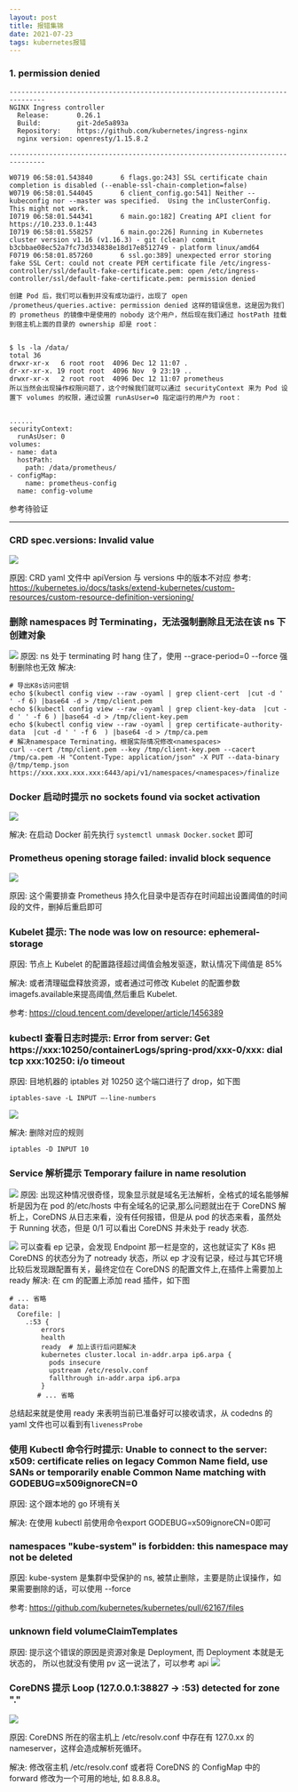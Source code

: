 ```yaml
---
layout: post
title: 报错集锦
date: 2021-07-23 
tags: kubernetes报错
---
```


### 1. permission denied
```
-------------------------------------------------------------------------------
NGINX Ingress controller
  Release:       0.26.1
  Build:         git-2de5a893a
  Repository:    https://github.com/kubernetes/ingress-nginx
  nginx version: openresty/1.15.8.2

-------------------------------------------------------------------------------

W0719 06:58:01.543840       6 flags.go:243] SSL certificate chain completion is disabled (--enable-ssl-chain-completion=false)
W0719 06:58:01.544045       6 client_config.go:541] Neither --kubeconfig nor --master was specified.  Using the inClusterConfig.  This might not work.
I0719 06:58:01.544341       6 main.go:182] Creating API client for https://10.233.0.1:443
I0719 06:58:01.558257       6 main.go:226] Running in Kubernetes cluster version v1.16 (v1.16.3) - git (clean) commit b3cbbae08ec52a7fc73d334838e18d17e8512749 - platform linux/amd64
F0719 06:58:01.857260       6 ssl.go:389] unexpected error storing fake SSL Cert: could not create PEM certificate file /etc/ingress-controller/ssl/default-fake-certificate.pem: open /etc/ingress-controller/ssl/default-fake-certificate.pem: permission denied
```
```
创建 Pod 后，我们可以看到并没有成功运行，出现了 open /prometheus/queries.active: permission denied 这样的错误信息，这是因为我们的 prometheus 的镜像中是使用的 nobody 这个用户，然后现在我们通过 hostPath 挂载到宿主机上面的目录的 ownership 却是 root：


$ ls -la /data/
total 36
drwxr-xr-x   6 root root  4096 Dec 12 11:07 .
dr-xr-xr-x. 19 root root  4096 Nov  9 23:19 ..
drwxr-xr-x   2 root root  4096 Dec 12 11:07 prometheus
所以当然会出现操作权限问题了，这个时候我们就可以通过 securityContext 来为 Pod 设置下 volumes 的权限，通过设置 runAsUser=0 指定运行的用户为 root：


......
securityContext:
  runAsUser: 0
volumes:
- name: data
  hostPath:
    path: /data/prometheus/
- configMap:
    name: prometheus-config
  name: config-volume
  ```

  参考待验证


  ---
### CRD spec.versions: Invalid value

![](/images/posts/error/01/640.png)

原因: CRD yaml 文件中 apiVersion 与 versions 中的版本不对应
参考: https://kubernetes.io/docs/tasks/extend-kubernetes/custom-resources/custom-resource-definition-versioning/

### 删除 namespaces 时 Terminating，无法强制删除且无法在该 ns 下创建对象

![](/images/posts/error/01/640-1.png)
原因: ns 处于 terminating 时 hang 住了，使用 --grace-period=0 --force 强制删除也无效
解决:
```
# 导出K8s访问密钥
echo $(kubectl config view --raw -oyaml | grep client-cert  |cut -d ' ' -f 6) |base64 -d > /tmp/client.pem
echo $(kubectl config view --raw -oyaml | grep client-key-data  |cut -d ' ' -f 6 ) |base64 -d > /tmp/client-key.pem
echo $(kubectl config view --raw -oyaml | grep certificate-authority-data  |cut -d ' ' -f 6  ) |base64 -d > /tmp/ca.pem
# 解决namespace Terminating，根据实际情况修改<namespaces>
curl --cert /tmp/client.pem --key /tmp/client-key.pem --cacert /tmp/ca.pem -H "Content-Type: application/json" -X PUT --data-binary @/tmp/temp.json https://xxx.xxx.xxx.xxx:6443/api/v1/namespaces/<namespaces>/finalize
```
### Docker 启动时提示 no sockets found via socket activation

![](/images/posts/error/01/640-2.png)

解决: 在启动 Docker 前先执行 `systemctl unmask Docker.socket` 即可

### Prometheus opening storage failed: invalid block sequence

![](/images/posts/error/01/640-3.png)

原因: 这个需要排查 Prometheus 持久化目录中是否存在时间超出设置阈值的时间段的文件，删掉后重启即可

### Kubelet 提示: The node was low on resource: ephemeral-storage

原因: 节点上 Kubelet 的配置路径超过阈值会触发驱逐，默认情况下阈值是 85%

解决: 或者清理磁盘释放资源，或者通过可修改 Kubelet 的配置参数imagefs.available来提高阈值,然后重启 Kubelet.

参考: https://cloud.tencent.com/developer/article/1456389


### kubectl 查看日志时提示: Error from server: Get https://xxx:10250/containerLogs/spring-prod/xxx-0/xxx: dial tcp xxx:10250: i/o timeout

原因: 目地机器的 iptables 对 10250 这个端口进行了 drop，如下图
```
iptables-save -L INPUT –-line-numbers
```
![](/images/posts/error/01/640-4.png)


解决: 删除对应的规则
```
iptables -D INPUT 10
```

### Service 解析提示 Temporary failure in name resolution

![](/images/posts/error/01/640-5.png)
原因: 出现这种情况很奇怪，现象显示就是域名无法解析，全格式的域名能够解析是因为在 pod 的/etc/hosts 中有全域名的记录,那么问题就出在于 CoreDNS 解析上，CoreDNS 从日志来看，没有任何报错，但是从 pod 的状态来看，虽然处于 Running 状态，但是 0/1 可以看出 CoreDNS 并未处于 ready 状态.

![](/images/posts/error/01/640-6.png)
可以查看 ep 记录，会发现 Endpoint 那一栏是空的，这也就证实了 K8s 把 CoreDNS 的状态分为了 notready 状态，所以 ep 才没有记录，经过与其它环境比较后发现跟配置有关，最终定位在 CoreDNS 的配置文件上,在插件上需要加上 ready
解决: 在 cm 的配置上添加 read 插件，如下图
```
# ... 省略
data:
  Corefile: |
    .:53 {
        errors
        health
        ready  # 加上该行后问题解决
        kubernetes cluster.local in-addr.arpa ip6.arpa {
          pods insecure
          upstream /etc/resolv.conf
          fallthrough in-addr.arpa ip6.arpa
        }
       # ... 省略
```
总结起来就是使用 ready 来表明当前已准备好可以接收请求，从 codedns 的 yaml 文件也可以看到有`livenessProbe`

### 使用 Kubectl 命令行时提示: Unable to connect to the server: x509: certificate relies on legacy Common Name field, use SANs or temporarily enable Common Name matching with GODEBUG=x509ignoreCN=0

原因: 这个跟本地的 go 环境有关

解决: 在使用 kubectl 前使用命令export GODEBUG=x509ignoreCN=0即可


### namespaces "kube-system" is forbidden: this namespace may not be deleted

原因: kube-system 是集群中受保护的 ns, 被禁止删除，主要是防止误操作，如果需要删除的话，可以使用 --force

参考: https://github.com/kubernetes/kubernetes/pull/62167/files


### unknown field volumeClaimTemplates


原因: 提示这个错误的原因是资源对象是 Deployment, 而 Deployment 本就是无状态的， 所以也就没有使用 pv 这一说法了，可以参考 api
![](/images/posts/error/01/640-7.png)

### CoreDNS 提示 Loop (127.0.0.1:38827 -> :53) detected for zone "."

![](/images/posts/error/01/640-8.png)

原因: CoreDNS 所在的宿主机上 /etc/resolv.conf 中存在有 127.0.xx 的 nameserver，这样会造成解析死循环。

解决: 修改宿主机 /etc/resolv.conf 或者将 CoreDNS 的 ConfigMap 中的 forward 修改为一个可用的地址, 如 8.8.8.8。

